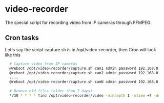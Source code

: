 # video-recorder
The special script for recording video from IP cameras through FFMPEG.

## Cron tasks
Let's say the script capture.sh is in /opt/video-recorder, then Cron will look like this

```bash
  # Capture video from IP cameras
  @reboot /opt/video-recorder/capture.sh cam1 admin password 192.168.0.100:554
  @reboot /opt/video-recorder/capture.sh cam2 admin password 192.168.0.101:554
  ....
  @reboot /opt/video-recorder/capture.sh camN admin password 192.168.0.N:554
  
  # Remove old files (older than 7 days)
  */10 * * * * find /opt/video-recorder/video -mindepth 1 -mtime +7 -delete
```
